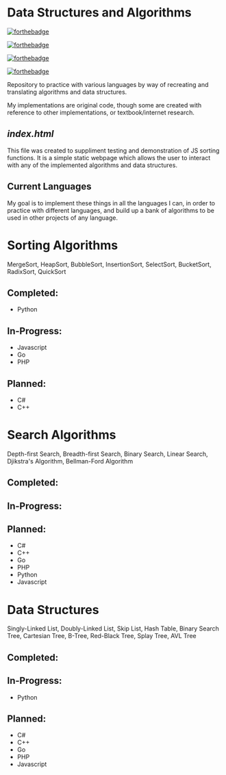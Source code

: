 # Data Structures and Algorithms
[![forthebadge](https://forthebadge.com/images/badges/made-with-python.svg)](https://forthebadge.com)

[![forthebadge](https://forthebadge.com/images/badges/made-with-javascript.svg)](https://forthebadge.com)

[![forthebadge](https://forthebadge.com/images/badges/made-with-go.svg)](https://forthebadge.com)

[![forthebadge](https://forthebadge.com/images/badges/made-with-php.svg)](https://forthebadge.com)

Repository to practice with various languages by way of recreating and translating algorithms and data structures.

My implementations are original code, though some are created with reference to other implementations, or textbook/internet research.

## *index.html*
This file was created to suppliment testing and demonstration of JS sorting functions. It is a simple static webpage which allows the user to interact with any of the implemented algorithms and data structures.

## Current Languages
My goal is to implement these things in all the languages I can, in order to practice with different languages, and build up a bank of algorithms to be used in other projects of any language.


# Sorting Algorithms
MergeSort, HeapSort, BubbleSort, InsertionSort, SelectSort, BucketSort, RadixSort, QuickSort
## **Completed:**
- Python

## **In-Progress:**
- Javascript
- Go
- PHP

## **Planned:**
- C#
- C++

# Search Algorithms
Depth-first Search, Breadth-first Search, Binary Search, Linear Search, Djikstra's Algorithm, Bellman-Ford Algorithm
## **Completed:**

## **In-Progress:**

## **Planned:**
- C#
- C++
- Go
- PHP
- Python
- Javascript

# Data Structures
Singly-Linked List, Doubly-Linked List, Skip List, Hash Table, Binary Search Tree, Cartesian Tree, B-Tree, Red-Black Tree, Splay Tree, AVL Tree
## **Completed:**

## **In-Progress:**
- Python

## **Planned:**
- C#
- C++
- Go
- PHP
- Javascript



